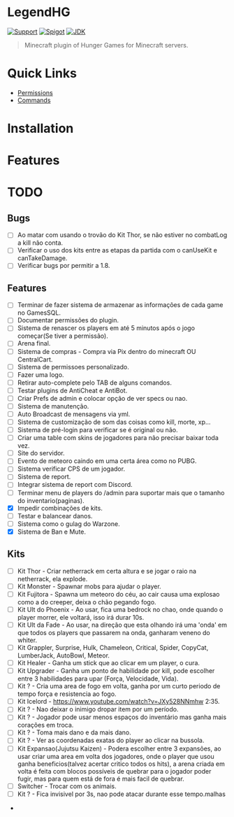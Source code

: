 # LegendHG

[![Support](https://img.shields.io/badge/Minecraft-1.7--1.8-green.svg)]()
[![Spigot](https://img.shields.io/badge/PaperSport-1.8.8-yellow.svg)](https://www.spigotmc.org/resources/nametagedit.3836/)
[![JDK](https://img.shields.io/badge/JDK-1.8-blue.svg)](https://jdk.java.net/java-se-ri/8-MR3)

> Minecraft plugin of Hunger Games for Minecraft servers.

# Quick Links
* [Permissions](documentation/Permissions.creole)
* [Commands](documentation/Commands.creole)

# Installation

# Features

# TODO

## Bugs

- [ ] Ao matar com usando o trovão do Kit Thor, se não estiver no combatLog a kill não conta.
- [ ] Verificar o uso dos kits entre as etapas da partida com o canUseKit e canTakeDamage.
- [ ] Verificar bugs por permitir a 1.8.

## Features

- [ ] Terminar de fazer sistema de armazenar as informações de cada game no GamesSQL.
- [ ] Documentar permissões do plugin.
- [ ] Sistema de renascer os players em até 5 minutos após o jogo começar(Se tiver a permissão).
- [ ] Arena final.
- [ ] Sistema de compras - Compra via Pix dentro do minecraft OU CentralCart.
- [ ] Sistema de permissoes personalizado.
- [ ] Fazer uma logo.
- [ ] Retirar auto-complete pelo TAB de alguns comandos.
- [ ] Testar plugins de AntiCheat e AntiBot.
- [ ] Criar Prefs de admin e colocar opção de ver specs ou nao.
- [ ] Sistema de manutenção.
- [ ] Auto Broadcast de mensagens via yml.
- [ ] Sistema de customização de som das coisas como kill, morte, xp...
- [ ] Sistema de pré-login para verificar se é original ou não.
- [ ] Criar uma table com skins de jogadores para não precisar baixar toda vez.
- [ ] Site do servidor.
- [ ] Evento de meteoro caindo em uma certa área como no PUBG.
- [ ] Sistema verificar CPS de um jogador.
- [ ] Sistema de report.
- [ ] Integrar sistema de report com Discord.
- [ ] Terminar menu de players do /admin para suportar mais que o tamanho do inventario(paginas).
- [X] Impedir combinações de kits.
- [ ] Testar e balancear danos.
- [ ] Sistema como o gulag do Warzone.
- [X] Sistema de Ban e Mute.

## Kits

- [ ] Kit Thor - Criar netherrack em certa altura e se jogar o raio na netherrack, ela explode.
- [ ] Kit Monster - Spawnar mobs para ajudar o player.
- [ ] Kit Fujitora - Spawna um meteoro do céu, ao cair causa uma explosao como a do creeper, deixa o chão pegando fogo.
- [ ] Kit Ult do Phoenix - Ao usar, fica uma bedrock no chao, onde quando o player morrer, ele voltará, isso irá durar 10s.
- [ ] Kit Ult da Fade - Ao usar, na direção que esta olhando irá uma 'onda' em que todos os players que passarem na onda, ganharam veneno do whiter.
- [ ] Kit Grappler, Surprise, Hulk, Chameleon, Critical, Spider, CopyCat, LumberJack, AutoBowl, Meteor.
- [ ] Kit Healer - Ganha um stick que ao clicar em um player, o cura.
- [ ] Kit Upgrader - Ganha um ponto de habilidade por kill, pode escolher entre 3 habilidades para upar (Força, Velocidade, Vida).
- [ ] Kit ? - Cria uma area de fogo em volta, ganha por um curto periodo de tempo força e resistencia ao fogo.
- [ ] Kit Icelord - https://www.youtube.com/watch?v=JXy528NNmhw 2:35.
- [ ] Kit ? - Nao deixar o inimigo dropar item por um período.
- [ ] Kit ? - Jogador pode usar menos espaços do inventário mas ganha mais corações em troca.
- [ ] Kit ? - Toma mais dano e da mais dano.
- [ ] Kit ? - Ver as coordenadas exatas do player ao clicar na bussola.
- [ ] Kit Expansao(Jujutsu Kaizen) - Podera escolher entre 3 expansões, ao usar criar uma area em volta dos jogadores, onde o player que usou ganha beneficios(talvez acertar critico todos os hits), a arena criada em volta é feita com blocos possíveis de quebrar para o jogador poder fugir, mas para quem está de fora é mais facil de quebrar.
- [ ] Switcher - Trocar com os animais.
- [ ] Kit ? - Fica invisivel por 3s, nao pode atacar durante esse tempo.malhas
- 
